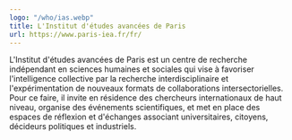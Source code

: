 ```yaml
---
logo: "/who/ias.webp"
title: L'Institut d'études avancées de Paris
url: https://www.paris-iea.fr/fr/
---
```

L'Institut d'études avancées de Paris est un centre de recherche indépendant
en sciences humaines et sociales qui vise à favoriser l'intelligence collective
par la recherche interdisciplinaire et l'expérimentation de nouveaux formats de
collaborations intersectorielles. Pour ce faire, il invite en résidence des chercheurs
internationaux de haut niveau, organise des événements scientifiques, et met en
place des espaces de réflexion et d'échanges associant universitaires, citoyens,
décideurs politiques et industriels.